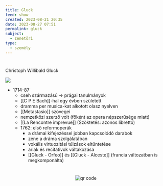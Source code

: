 ```yaml
---
title: Gluck
feed: show
created: 2023-08-21 20:35
date: 2023-08-27 07:51
permalink: gluck
subject:
  - zenetöri
type:
  - személy
---
```

#
Christoph Willibald Gluck

![](https://g.denik.cz/13/31/mostgluack_denik-630-16x9.jpg)

- 1714-87
	- cseh származású -> prágai tanulmányok
	- [[C P E Bach]]-hal egy évben született
	- dramma per musica-kat alkotott olasz nyelven
	- [[Metastasio]] szövegei
	- nemzetközi szerző volt (főként az opera népszerűsége miatt)
	- [[La Rencontre imprevue]] (Szöktetés: azonos librettó)
	- 1762: első reformoperák
		- a drámai kifejezéssel jobban kapcsolódó darabok
		- zene a dráma szolgálatában
		- vokális virtuozitási túlzások eltüntetése
		- ariak és recitativok váltakozása
		- [[Gluck - Orfeo]] és [[Gluck - Alceste]] (francia változatban is megkomponálta)



#
<p style="text-align: center;"><img src="https://chart.googleapis.com/chart?cht=qr&chl=https://notes.andrasdenes.com/gluck&chs=180x180&choe=UTF-8&chld=L|2" alt="qr code"></p>

